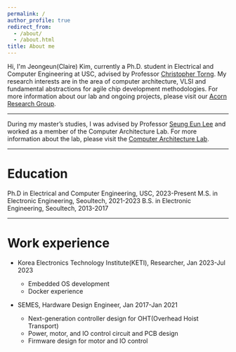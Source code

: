 ```yaml
---
permalink: /
author_profile: true
redirect_from: 
  - /about/
  - /about.html
title: About me
---
```

Hi, I'm Jeongeun(Claire) Kim, currently a Ph.D. student in Electrical and Computer Engineering at USC, advised by Professor [Christopher Torng](https://ctorng.com). My research interests are in the area of computer architecture, VLSI and fundamental abstractions for agile chip development methodologies.
For more information about our lab and ongoing projects, please visit our [Acorn Research Group](https://acorn-research.usc.edu).

------
During my master’s studies, I was advised by Professor [Seung Eun Lee](https://soc.seoultech.ac.kr/Professor/Professor.html) and worked as a member of the Computer Architecture Lab.
For more information about the lab, please visit the [Computer Architecture Lab](https://soc.seoultech.ac.kr/).

------

Education
======
Ph.D in Electrical and Computer Engineering, USC, 2023-Present
M.S. in Electronic Engineering, Seoultech, 2021-2023
B.S. in Electronic Engineering, Seoultech, 2013-2017


------

Work experience
======
* Korea Electronics Technology Institute(KETI), Researcher, Jan 2023-Jul 2023 
  * Embedded OS development
  * Docker experience 

* SEMES, Hardware Design Engineer, Jan 2017-Jan 2021
  * Next-generation controller design for OHT(Overhead Hoist Transport)
  * Power, motor, and IO control circuit and PCB design
  * Firmware design for motor and IO control




